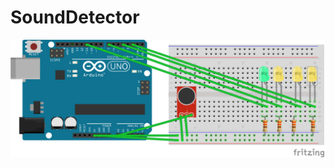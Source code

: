 # SoundDetector
![schema](https://github.com/darthpelo/SoundDetector/blob/master/lib/Fritzing/sketch_bb.png)
